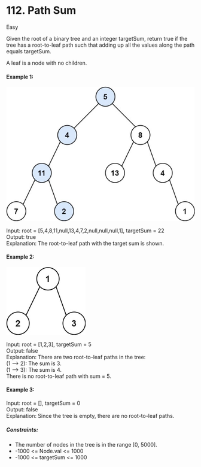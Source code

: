 # 112. Path Sum

Easy


Given the root of a binary tree and an integer targetSum, return true if the tree has a root-to-leaf path such that adding up all the values along the path equals targetSum.

A leaf is a node with no children.

 

#### Example 1:

<img src="pathsum1.jpg" alt="hint" style="max-width: 100%; height: auto;"/>

Input: root = [5,4,8,11,null,13,4,7,2,null,null,null,1], targetSum = 22  
Output: true  
Explanation: The root-to-leaf path with the target sum is shown.
#### Example 2:

<img src="pathsum2.jpg" alt="hint" style="max-width: 100%; height: auto;"/>

Input: root = [1,2,3], targetSum = 5  
Output: false  
Explanation: There are two root-to-leaf paths in the tree:  
(1 --> 2): The sum is 3.  
(1 --> 3): The sum is 4.  
There is no root-to-leaf path with sum = 5.
#### Example 3:

Input: root = [], targetSum = 0  
Output: false  
Explanation: Since the tree is empty, there are no root-to-leaf paths.
 

##### Constraints:

- The number of nodes in the tree is in the range [0, 5000].
- -1000 <= Node.val <= 1000
- -1000 <= targetSum <= 1000